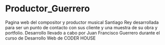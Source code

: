 # Productor_Guerrero
Pagina web del compositor y productor musical Santiago Rey desarrollada para ser un punto de contacto con sus cliente y una muestra de su obra y portfolio.
Desarrollo llevado a cabo por Juan Francisco Guerrero durante el curso de Desarrollo Web de CODER HOUSE
